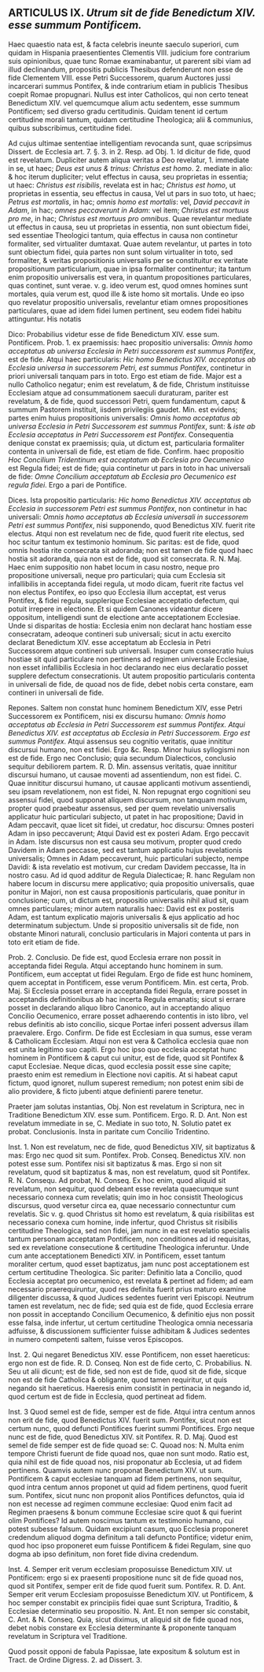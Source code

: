 ## ARTICULUS IX. *Utrum sit de fide Benedictum XIV. esse summum Pontificem.*

Haec quaestio nata est, & facta celebris ineunte saeculo superiori, cum quidam in Hispania praesentientes Clementis VIII. judicium fore contrarium suis opinionibus, quae tunc Romae examinabantur, ut parerent sibi viam ad illud declinandum, propositis publicis Thesibus defenderunt non esse de fide Clementem VIII. esse Petri Successorem, quarum Auctores jussi incarcerari summus Pontifex, & inde contrarium etiam in publicis Thesibus coepit Romae propugnari. Nullus est inter Catholicos, qui non certo teneat Benedictum XIV. vel quemcumque alium actu sedentem, esse summum Pontificem; sed diverso gradu certitudinis. Quidam tenent id certum certitudine morali tantum, quidam certitudine Theologica; alii & communius, quibus subscribimus, certitudine fidei.

Ad cujus ultimae sententiae intelligentiam revocanda sunt, quae scripsimus Dissert. de Ecclesia art. 7. §. 3. in 2. Resp. ad Obj. 1. Id dicitur de fide, quod est revelatum. Dupliciter autem aliqua veritas a Deo revelatur, 1. immediate in se, ut haec; *Deus est unus & trinus: Christus est homo*. 2. mediate in alio: & hoc iterum dupliciter; velut effectus in causa, seu proprietas in essentia; ut haec: *Christus est risibilis*, revelata est in hac; *Christus est homo*, ut proprietas in essentia, seu effectus in causa, Vel ut pars in suo toto, ut haec; *Petrus est mortalis*, in hac; *omnis homo est mortalis*: vel, *David peccavit in Adam*, in hac; *omnes peccaverunt in Adam*: vel item; *Christus est mortuus pro me*, in hac; *Christus est mortuus pro omnibus*. Quae revelantur mediate ut effectus in causa, seu ut proprietas in essentia, non sunt obiectum fidei, sed essentiae Theologici tantum, quia effectus in causa non continetur formaliter, sed virtualiter dumtaxat. Quae autem revelantur, ut partes in toto sunt obiectum fidei, quia partes non sunt solum virtualiter in toto, sed formaliter, & veritas propositionis universalis per se constituitur ex veritate propositionum particularium, quae in ipsa formaliter continentur; ita tantum enim propositio universalis est vera, in quantum propositiones particulares, quas continet, sunt verae. v. g. ideo verum est, quod omnes homines sunt mortales, quia verum est, quod ille & iste homo sit mortalis. Unde eo ipso quo revelatur propositio universalis, revelantur etiam omnes propositiones particulares, quae ad idem fidei lumen pertinent, seu eodem fidei habitu attinguntur. His notatis

Dico: Probabilius videtur esse de fide Benedictum XIV. esse sum. Pontificem. Prob. 1. ex praemissis: haec propositio universalis: *Omnis homo acceptatus ab universa Ecclesia in Petri successorem est summus Pontifex*, est de fide. Atqui haec particularis: *Hic homo Benedictus XIV. acceptatus ab Ecclesia universa in successorem Petri, est summus Pontifex*, continetur in priori universali tanquam pars in toto. Ergo est etiam de fide. Major est a nullo Catholico negatur; enim est revelatum, & de fide, Christum instituisse Ecclesiam atque ad consummationem saeculi duraturam, pariter est revelatum, & de fide, quod successori Petri, quem fundamentum, caput & summum Pastorem instituit, iisdem privilegiis gaudet. Min. est evidens; partes enim huius propositionis universalis: *Omnis homo acceptatus ab universa Ecclesia in Petri Successorem est summus Pontifex*, sunt: & *iste ab Ecclesia acceptatus in Petri Successorem est Pontifex*. Consequentia denique constat ex praemissis; quia, ut dictum est, particularia formaliter contenta in universali de fide, est etiam de fide. Confirm. haec propositio *Hoc Concilium Tridentinum est acceptatum ab Ecclesia pro Oecumenico* est Regula fidei; est de fide; quia continetur ut pars in toto in hac universali de fide: *Omne Concilium acceptatum ab Ecclesia pro Oecumenico est regula fidei*. Ergo a pari de Pontifice.

Dices. Ista propositio particularis: *Hic homo Benedictus XIV. acceptatus ab Ecclesia in successorem Petri est summus Pontifex*, non continetur in hac universali: *Omnis homo acceptatus ab Ecclesia universali in successorem Petri est summus Pontifex*, nisi supponendo, quod Benedictus XIV. fuerit rite electus. Atqui non est revelatum nec de fide, quod fuerit rite electus, sed hoc scitur tantum ex testimonio hominum. Sic paritas: est de fide, quod omnis hostia rite consecrata sit adoranda; non est tamen de fide quod haec hostia sit adoranda, quia non est de fide, quod sit consecrata. R. N. Maj. Haec enim suppositio non habet locum in casu nostro, neque pro propositione universali, neque pro particulari; quia cum Ecclesia sit infallibilis in acceptanda fidei regula, ut modo dicam, fuerit rite factus vel non electus Pontifex, eo ipso quo Ecclesia illum acceptat, est verus Pontifex, & fidei regula, supplerique Ecclesiae acceptatio defectum, qui potuit irrepere in electione. Et si quidem Canones videantur dicere oppositum, intelligendi sunt de electione ante acceptationem Ecclesiae. Unde si disparitas de hostia: Ecclesia enim non declarat hanc hostiam esse consecratam, adeoque contineri sub universali; sicut in actu exercito declarat Benedictum XIV. esse acceptatum ab Ecclesia in Petri Successorem atque contineri sub universali. Insuper cum consecratio huius hostiae sit quid particulare non pertinens ad regimen universale Ecclesiae, non esset infallibilis Ecclesia in hoc declarando nec eius declaratio posset supplere defectum consecrationis. Ut autem propositio particularis contenta in universali de fide, de quoad nos de fide, debet nobis certa constare, eam contineri in universali de fide.

Repones. Saltem non constat hunc hominem Benedictum XIV, esse Petri Successorem ex Pontificem, nisi ex discursu humano: *Omnis homo acceptatus ab Ecclesia in Petri Successorem est summus Pontifex. Atqui Benedictus XIV. est acceptatus ab Ecclesia in Petri Successorem. Ergo est summus Pontifex*. Atqui assensus seu cognitio veritatis, quae innititur discursui humano, non est fidei. Ergo &c. Resp. Minor huius syllogismi non est de fide. Ergo nec Conclusio; quia secundum Dialecticos, conclusio sequitur debiliorem partem. R. D. Min. assensus veritatis, quae innititur discursui humano, ut causae moventi ad assentiendum, non est fidei. C. Quae innititur discursui humano, ut causae applicanti motivum assentiendi, seu ipsam revelationem, non est fidei, N. Non repugnat ergo cognitioni seu assensui fidei, quod supponat aliquem discursum, non tanquam motivum, propter quod praebeatur assensus, sed per quem revelatio universalis applicatur huic particulari subjecto, ut patet in hac propositione; David in Adam peccavit, quae licet sit fidei, ut credatur, hoc discursu: Omnes posteri Adam in ipso peccaverunt; Atqui David est ex posteri Adam. Ergo peccavit in Adam. Iste discursus non est causa seu motivum, propter quod credo Davidem in Adam peccasse, sed est tantum applicatio hujus revelationis universalis; Omnes in Adam peccaverunt, huic particulari subjecto, nempe Davidi: & ista revelatio est motivum, cur credam Davidem peccasse, Ita in nostro casu. Ad id quod additur de Regula Dialecticae; R. hanc Regulam non habere locum in discursu mere applicativo; quia propositio universalis, quae ponitur in Majori, non est causa propositionis particularis, quae ponitur in conclusione; cum, ut dictum est, propositio universalis nihil aliud sit, quam omnes particulares; minor autem naturalis haec: David est ex posteris Adam, est tantum explicatio majoris universalis & ejus applicatio ad hoc determinatum subjectum. Unde si propositio universalis sit de fide, non obstante Minori naturali, conclusio particularis in Majori contenta ut pars in toto erit etiam de fide.

Prob. 2. Conclusio. De fide est, quod Ecclesia errare non possit in acceptanda fidei Regula. Atqui acceptando hunc hominem in sum. Pontificem, eum acceptat ut fidei Regulam. Ergo de fide est hunc hominem, quem acceptat in Pontificem, esse verum Pontificem. Min. est certa, Prob. Maj. Si Ecclesia posset errare in acceptanda fidei Regula, errare posset in acceptandis definitionibus ab hac incerta Regula emanatis; sicut si errare posset in declarando aliquo libro Canonico, aut in acceptando aliquo Concilio Oecumenico, errare posset adhaerendo contentis in isto libro, vel rebus definitis ab isto concilio, sicque Portae inferi possent adversus illam praevalere. Ergo. Confirm. De fide est Ecclesiam in qua sumus, esse veram & Catholicam Ecclesiam. Atqui non est vera & Catholica ecclesia quae non est unita legitimo suo capiti. Ergo hoc ipso quo ecclesia acceptat hunc hominem in Pontificem & caput cui unitur, est de fide, quod sit Pontifex & caput Ecclesiae. Neque dicas, quod ecclesia possit esse sine capite; praesto enim est remedium in Electione novi capitis. At si habeat caput fictum, quod ignoret, nullum superest remedium; non potest enim sibi de alio providere, & ficto jubenti atque definienti parere tenetur.

Praeter jam solutas instantias, Obj. Non est revelatum in Scriptura, nec in Traditione Benedictum XIV. esse sum. Pontificem. Ergo. R. D. Ant. Non est revelatum immediate in se, C. Mediate in suo toto, N. Solutio patet ex probat. Conclusionis. Insta in paritate cum Concilio Tridentino.

Inst. 1. Non est revelatum, nec de fide, quod Benedictus XIV, sit baptizatus & mas: Ergo nec quod sit sum. Pontifex. Prob. Conseq. Benedictus XIV. non potest esse sum. Pontifex nisi sit baptizatus & mas. Ergo si non sit revelatum, quod sit baptizatus & mas, non est revelatum, quod sit Pontifex. R. N. Consequ. Ad probat, N. Conseq. Ex hoc enim, quod aliquid sit revelatum, non sequitur, quod debeant esse revelata quaecumque sunt necessario connexa cum revelatis; quin imo in hoc consistit Theologicus discursus, quod versetur circa ea, quae necessario connectuntur cum revelatis. Sic v. g. quod Christus sit homo est revelatum, & quia risibilitas est necessario conexa cum homine, inde infertur, quod Christus sit risibilis certitudine Theologica, sed non fidei, jam nunc in ea est revelatio specialis tantum personam acceptatam Pontificem, non conditiones ad id requisitas, sed ex revelatione consecutione & certitudine Theologica inferuntur. Unde cum ante acceptationem Benedicti XIV. in Pontificem, esset tantum moraliter certum, quod esset baptizatus, jam nunc post acceptationem est certum certitudine Theologica. Sic pariter: Definitio lata a Concilio, quod Ecclesia acceptat pro oecumenico, est revelata & pertinet ad fidem; ad eam necessario praerequiruntur, quod res definita fuerit prius maturo examine diligenter discussa, & quod Judices sedentes fuerint veri Episcopi. Neutrum tamen est revelatum, nec de fide; sed quia est de fide, quod Ecclesia errare non possit in acceptando Concilium Oecumenico, & definitio ejus non possit esse falsa, inde infertur, ut certum certitudine Theologica omnia necessaria adfuisse, & discussionem sufficienter fuisse adhibitam & Judices sedentes in numero competenti saltem, fuisse veros Episcopos.

Inst. 2. Qui negaret Benedictus XIV. esse Pontificem, non esset haereticus: ergo non est de fide. R. D. Conseq. Non est de fide certo, C. Probabilius. N. Seu ut alii dicunt; est de fide, sed non est de fide, quod sit de fide, sicque non est de fide Catholica & obligante, quod tamen requiritur, ut quis negando sit haereticus. Haeresis enim consistit in pertinacia in negando id, quod certum est de fide in Ecclesia, quod pertineat ad fidem.

Inst. 3 Quod semel est de fide, semper est de fide. Atqui intra centum annos non erit de fide, quod Benedictus XIV. fuerit sum. Pontifex, sicut non est certum nunc, quod defuncti Pontifices fuerint summi Pontifices. Ergo neque nunc est de fide, quod Benedictus XIV. sit Pontifex. R. D. Maj. Quod est semel de fide semper est de fide quoad se: C. Quoad nos: N. Multa enim tempore Christi fuerunt de fide quoad nos, quae non sunt modo. Ratio est, quia nihil est de fide quoad nos, nisi proponatur ab Ecclesia, ut ad fidem pertinens. Quamvis autem nunc proponat Benedictum XIV. ut sum. Pontificem & caput ecclesiae tanquam ad fidem pertinens, non sequitur, quod intra centum annos proponet ut quid ad fidem pertinens, quod fuerit sum. Pontifex, sicut nunc non proponit alios Pontifices defunctos, quia id non est necesse ad regimen commune ecclesiae: Quod enim facit ad Regimen praesens & bonum commune Ecclesiae scire quot & qui fuerint olim Pontifices? Id autem noscimus tantum ex testimonio humano, cui potest subesse falsum. Quidam excipiunt casum, quo Ecclesia proponeret credendum aliquod dogma definitum a tali defuncto Pontifice; videtur enim, quod hoc ipso proponeret eum fuisse Pontificem & fidei Regulam, sine quo dogma ab ipso definitum, non foret fide divina credendum.

Inst. 4. Semper erit verum ecclesiam proposuisse Benedictum XIV. ut Pontificem: ergo si ex praesenti propositione nunc sit de fide quoad nos, quod sit Pontifex, semper erit de fide quod fuerit sum. Pontifex. R. D. Ant. Semper erit verum Ecclesiam proposuisse Benedictum XIV. ut Pontificem, & hoc semper constabit ex principiis fidei quae sunt Scriptura, Traditio, & Ecclesiae determinatio seu propositio. N. Ant. Et non semper sic constabit, C. Ant. & N. Conseq. Quia, sicut diximus, ut aliquid sit de fide quoad nos, debet nobis constare ex Ecclesia determinante & proponente tanquam revelatum in Scriptura vel Traditione.

Quod possit opponi de fabula Papissae, late expositum & solutum est in Tract. de Ordine Digress. 2. ad Dissert. 3.